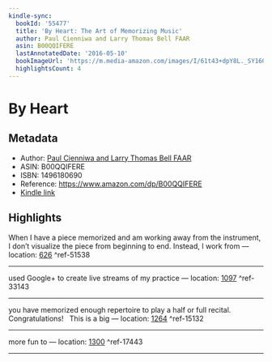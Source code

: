 ```yaml
---
kindle-sync:
  bookId: '55477'
  title: 'By Heart: The Art of Memorizing Music'
  author: Paul Cienniwa and Larry Thomas Bell FAAR
  asin: B00QQIFERE
  lastAnnotatedDate: '2016-05-10'
  bookImageUrl: 'https://m.media-amazon.com/images/I/61t43+dpY8L._SY160.jpg'
  highlightsCount: 4
---
```

# By Heart
## Metadata
* Author: [Paul Cienniwa and Larry Thomas Bell FAAR](https://www.amazon.comundefined)
* ASIN: B00QQIFERE
* ISBN: 1496180690
* Reference: https://www.amazon.com/dp/B00QQIFERE
* [Kindle link](kindle://book?action=open&asin=B00QQIFERE)

## Highlights
When I have a piece memorized and am working away from the instrument, I don’t visualize the piece from beginning to end. Instead, I work from — location: [626](kindle://book?action=open&asin=B00QQIFERE&location=626) ^ref-51538

---
used Google+ to create live streams of my practice — location: [1097](kindle://book?action=open&asin=B00QQIFERE&location=1097) ^ref-33143

---
you have memorized enough repertoire to play a half or full recital. Congratulations!   This is a big — location: [1264](kindle://book?action=open&asin=B00QQIFERE&location=1264) ^ref-15132

---
more fun to — location: [1300](kindle://book?action=open&asin=B00QQIFERE&location=1300) ^ref-17443

---
